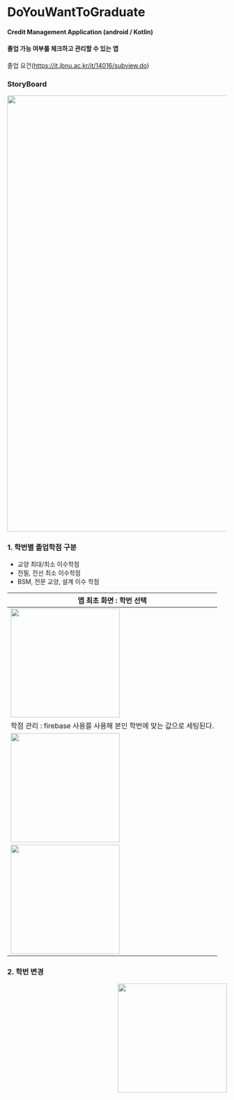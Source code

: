 # DoYouWantToGraduate
#### Credit Management Application (android / Kotlin)
#### 졸업 가능 여부를 체크하고 관리할 수 있는 앱
졸업 요건(https://it.jbnu.ac.kr/it/14016/subview.do)

### StoryBoard
<div><img width="1000" src="https://user-images.githubusercontent.com/45174177/90096702-f97bc280-dd6e-11ea-8174-5b8e5dc00dd9.png"></div>


### 1. 학번별 졸업학점 구분

- 교양 최대/최소 이수학점
- 전필, 전선 최소 이수학점
- BSM, 전문 교양, 설계 이수 학점

|앱 최초 화면 : 학번 선택|
|---|
|<div><img width="250" src="https://user-images.githubusercontent.com/45174177/146894681-a6141146-1b3b-4b47-9234-6ba14b5ecbf8.png"></div>|
|학점 관리 : firebase 사용를 사용해 본인 학번에 맞는 값으로 세팅된다.|
|<div><img width="250" src="https://user-images.githubusercontent.com/45174177/146895006-12e3e583-d02c-4bab-90c5-78a79163189c.png"></div>|
|<div><img width="250" src="https://user-images.githubusercontent.com/45174177/146895112-1a4dca6c-6145-456f-a26d-a1f59e02ded8.png"></div>|

### 2. 학번 변경
<div>
  <img width="250" scr="https://user-images.githubusercontent.com/45174177/147820663-99408238-c549-45b4-a44c-138011eb6478.png">
  <img width="250" src="https://user-images.githubusercontent.com/45174177/147820574-a9b019d6-463e-4562-a9db-bc398674edc9.png">
</div>
